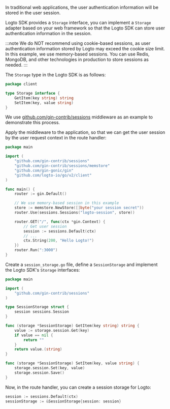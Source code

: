 In traditional web applications, the user authentication information will be stored in the user session.

Logto SDK provides a `Storage` interface, you can implement a `Storage` adapter based on your web framework so that the Logto SDK can store user authentication information in the session.

:::note
We do NOT recommend using cookie-based sessions, as user authentication information stored by Logto may exceed the cookie size limit.
In this example, we use memory-based sessions. You can use Redis, MongoDB, and other technologies in production to store sessions as needed.
:::

The `Storage` type in the Logto SDK is as follows:

```go title="storage.go"
package client

type Storage interface {
	GetItem(key string) string
	SetItem(key, value string)
}
```

We use [github.com/gin-contrib/sessions](https://github.com/gin-contrib/sessions) middleware as an example to demonstrate this process.

Apply the middleware to the application, so that we can get the user session by the user request context in the route handler:

```go title="main.go"
package main

import (
	"github.com/gin-contrib/sessions"
	"github.com/gin-contrib/sessions/memstore"
	"github.com/gin-gonic/gin"
	"github.com/logto-io/go/v2/client"
)

func main() {
	router := gin.Default()

	// We use memory-based session in this example
	store := memstore.NewStore([]byte("your session secret"))
	router.Use(sessions.Sessions("logto-session", store))

	router.GET("/", func(ctx *gin.Context) {
		// Get user session
		session := sessions.Default(ctx)
		// ...
		ctx.String(200, "Hello Logto!")
	})
	router.Run(":3000")
}
```

Create a `session_storage.go` file, define a `SessionStorage` and implement the Logto SDK's `Storage` interfaces:

```go title="session_storage.go"
package main

import (
	"github.com/gin-contrib/sessions"
)

type SessionStorage struct {
	session sessions.Session
}

func (storage *SessionStorage) GetItem(key string) string {
	value := storage.session.Get(key)
	if value == nil {
		return ""
	}
	return value.(string)
}

func (storage *SessionStorage) SetItem(key, value string) {
	storage.session.Set(key, value)
	storage.session.Save()
}
```

Now, in the route handler, you can create a session storage for Logto:

```go
session := sessions.Default(ctx)
sessionStorage := &SessionStorage{session: session}
```
